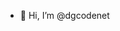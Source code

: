 - 👋 Hi, I’m @dgcodenet
<!---
 - 👀 I’m interested in ...
- 🌱 I’m currently learning ...
- 💞️ I’m looking to collaborate on ...
- 📫 How to reach me ...
- 😄 Pronouns: ...
- ⚡ Fun fact: ...

dgcodenet/dgcodenet is a ✨ special ✨ repository because its `README.md` (this file) appears on your GitHub profile.
You can click the Preview link to take a look at your changes.
--->

